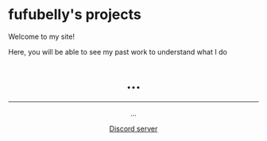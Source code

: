 <!doctype html>
<html lang="en">
  <head>
    <meta charset="utf-8">
    <title>fufubelly's site</title>
  </head>
  <body>
    <h1>fufubelly's projects</h1>
    <p>Welcome to my site!</p>
  </body> 
<body>Here, you will be able to see my past work to understand what I do</body> 

<!-- Masthead -->
<header class="masthead">
  <div class="container h-100">
    <div class="row h-100 align-items-center justify-content-center text-center">
      <div class="col-lg-10 align-self-end">
        <h1 class="text-uppercase text-white font-weight-bold">...</h1>
        <hr class="divider my-4">
      </div>
      <div class="col-lg-8 align-self-baseline">
        <p class="text-white-75 font-weight-light mb-5">...</p>
        <a class="btn btn-primary btn-xl js-scroll-trigger"href="https://discord.gg/YWRYqqMcgC"><Ask me for thumbnail commissions in my>Discord server</a>
      </div>
    </div>
  </div>
</header>
</html>

